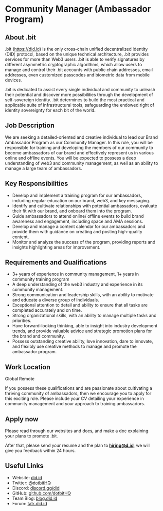 # Community Manager (Ambassador Program)

## About .bit

.bit (https://did.id) is the only cross-chain unified decentralized identity (DID) protocol, based on the unique technical architecture, .bit provides services for more than Web3 users. .bit is able to verify signatures by different asymmetric cryptographic algorithms, which allow users to manage and control their .bit accounts with public chain addresses, email addresses, even customized passcodes and biometric data from mobile devices.

.bit is dedicated to assist every single individual and community to unleash their potential and discover more possibilities through the development of self-sovereign identity. .bit determines to build the most practical and applicable suite of infrastructural tools, safeguarding the endowed right of identity sovereignty for each bit of the world.

## Job Description

We are seeking a detailed-oriented and creative individual to lead our Brand Ambassador Program as our Community Manager. In this role, you will be responsible for training and developing the members of our community to become ambassadors of our brand and effectively represent us in various online and offline events. You will be expected to possess a deep understanding of web3 and community management, as well as an ability to manage a large team of ambassadors.

## Key Responsibilities

- Develop and implement a training program for our ambassadors, including regular education on our brand, web3, and key messaging.
- Identify and cultivate relationships with potential ambassadors, evaluate their fit with our brand, and onboard them into the program.
- Guide ambassadors to attend online/ offline events to build brand awareness and engagement, including space and AMA sessions.
- Develop and manage a content calendar for our ambassadors and provide them with guidance on creating and posting high-quality content.
- Monitor and analyze the success of the program, providing reports and insights highlighting areas for improvement.

## Requirements and Qualifications

- 3+ years of experience in community management, 1+ years in community training program
- A deep understanding of the web3 industry and experience in its community management.
- Strong communication and leadership skills, with an ability to motivate and educate a diverse group of individuals.
- Exceptional attention to detail and ability to ensure that all tasks are completed accurately and on time.
- Strong organizational skills, with an ability to manage multiple tasks and priorities.
- Have forward-looking thinking, able to insight into industry development trends, and provide valuable advice and strategic promotion plans for the brand and community.
- Possess outstanding creative ability, love innovation, dare to innovate, and flexibly use creative methods to manage and promote the ambassador program.

## Work Location

Global Remote

If you possess these qualifications and are passionate about cultivating a thriving community of ambassadors, then we encourage you to apply for this exciting role. Please include your CV detailing your experience in community management and your approach to training ambassadors.

## Apply now

Please read through our websites and docs, and make a doc explaining your plans to promote .bit.

After that, please send your resume and the plan to **hiring@d.id**, we will give you feedback within 24 hours.

## Useful Links

- Website: [did.id](https://did.id)
- Twitter: [@dotbitHQ](https://twitter.com/dotbithq)
- Discord: [discord.gg/did](https://discord.gg/did)
- GitHub: [github.com/dotbitHQ](https://github.com/dotbitHQ)
- Team Blog: [blog.did.id](https://blog.did.id)
- Forum: [talk.did.id](https://talk.did.id)
